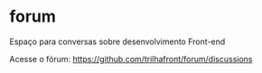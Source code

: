 # forum
Espaço para conversas sobre desenvolvimento Front-end

Acesse o fórum: https://github.com/trilhafront/forum/discussions
